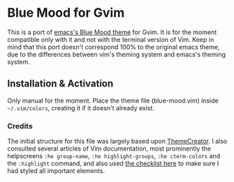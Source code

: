 # Blue Mood for Gvim

This is a port of [emacs's Blue Mood theme](https://emacsthemes.com/themes/blue-mood-theme.html) for Gvim.
It is for the moment compatible only with it and not with the terminal version of Vim.
Keep in mind that this port doesn't correspond 100% to the original emacs theme, due to the differences between vim's theming system and emacs's theming system.

## Installation & Activation

Only manual for the moment.
Place the theme file (blue-mood.vim) inside `~/.vim/colors`, creating it if it doesn't already exist.

### Credits

The initial structure for this file was largely based upon [ThemeCreator](https://github.com/mswift42/themecreator). I also consulted several articles of Vim documentation, most prominently the helpscreens `:he group-name`, `:he highlight-groups`, `:he cterm-colors` and the `:highlight` command, and also used [the checklist here](http://vimcasts.org/episodes/creating-colorschemes-for-vim/) to make sure I had styled all important elements.
